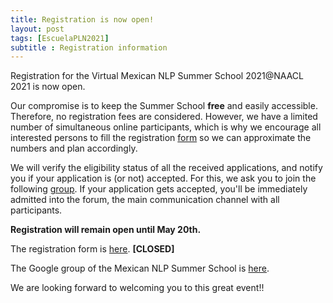 ```yaml
---
title: Registration is now open!
layout: post
tags: [EscuelaPLN2021]
subtitle : Registration information
---
```


Registration for the Virtual Mexican NLP Summer School 2021@NAACL 2021 is now open.

Our compromise is to keep the Summer School **free** and easily accessible. Therefore, no registration fees are considered. However, we have a limited number of simultaneous online participants, which is why we encourage all interested persons to fill the registration <a href="https://forms.gle/xaXRanSDykqdM2UdA" target="_blank">form</a> so we can approximate the numbers and plan accordingly.  

We will verify the eligibility status of all the received applications, and notify you if your application is (or not) accepted. For this, we ask you to join the following <a href="https://groups.google.com/g/mexican_nlp_summer_school" target="_blank">group</a>. If your application gets accepted, you'll be immediately admitted into the forum, the main communication channel with all participants.  

**Registration will remain open until May 20th.**

The registration form is <a href="https://forms.gle/xaXRanSDykqdM2UdA" target="_blank">here</a>. **[CLOSED]**

The Google group of the Mexican NLP Summer School is <a href="https://groups.google.com/g/mexican_nlp_summer_school" target="_blank">here</a>.

We are looking forward to welcoming you to this great event!!
